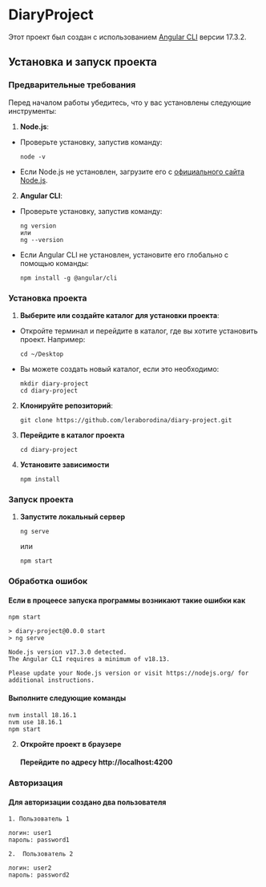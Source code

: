 # DiaryProject

Этот проект был создан с использованием [Angular CLI](https://github.com/angular/angular-cli) версии 17.3.2.

## Установка и запуск проекта

### Предварительные требования

Перед началом работы убедитесь, что у вас установлены следующие инструменты:

1. **Node.js**:

- Проверьте установку, запустив команду:

    ```
    node -v
    ```

- Если Node.js не установлен, загрузите его с [официального сайта Node.js](https://nodejs.org/).

2. **Angular CLI**:

- Проверьте установку, запустив команду:

    ```
    ng version
    или
    ng --version
    ```

- Если Angular CLI не установлен, установите его глобально с помощью команды:

    ```
    npm install -g @angular/cli
    ```

### Установка проекта

1. **Выберите или создайте каталог для установки проекта**:

- Откройте терминал и перейдите в каталог, где вы хотите установить проект. Например:

    ```
    cd ~/Desktop
    ```

- Вы можете создать новый каталог, если это необходимо:

    ```
    mkdir diary-project
    cd diary-project
    ```

2. **Клонируйте репозиторий**:

    ```
    git clone https://github.com/leraborodina/diary-project.git
    ```

3. **Перейдите в каталог проекта**

    ```
    cd diary-project
    ```

4. **Установите зависимости**

    ```
    npm install
    ```

### Запуск проекта

1. **Запустите локальный сервер**

    ```
    ng serve
    ```

    или

    ```
    npm start
    ```

### Обработка ошибок

#### Если в процеесе запуска программы возникают такие ошибки как
```
npm start   

> diary-project@0.0.0 start
> ng serve

Node.js version v17.3.0 detected.
The Angular CLI requires a minimum of v18.13.

Please update your Node.js version or visit https://nodejs.org/ for additional instructions.
```

#### Выполните следующие команды
```
nvm install 18.16.1 
nvm use 18.16.1  
npm start
```

2. **Откройте проект в браузере**

    #### Перейдите по адресу http://localhost:4200

### Авторизация

#### Для авторизации создано два пользователя

    1. Пользователь 1

    логин: user1
    пароль: password1

    2.  Пользователь 2

    логин: user2
    пароль: password2
